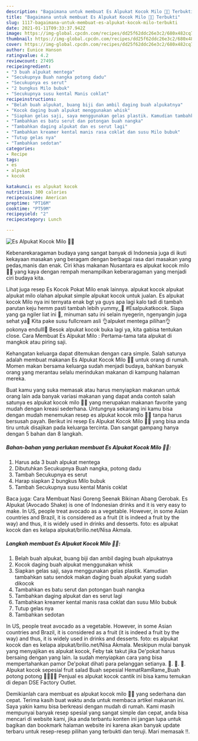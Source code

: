 ```yaml
---
description: "Bagaimana untuk membuat Es Alpukat Kocok Milo 🥑🥑 Terbukti"
title: "Bagaimana untuk membuat Es Alpukat Kocok Milo 🥑🥑 Terbukti"
slug: 1117-bagaimana-untuk-membuat-es-alpukat-kocok-milo-terbukti
date: 2021-01-11T09:33:37.942Z
image: https://img-global.cpcdn.com/recipes/dd25f62ddc26e3c2/680x482cq70/es-alpukat-kocok-milo-🥑🥑-foto-resep-utama.jpg
thumbnail: https://img-global.cpcdn.com/recipes/dd25f62ddc26e3c2/680x482cq70/es-alpukat-kocok-milo-🥑🥑-foto-resep-utama.jpg
cover: https://img-global.cpcdn.com/recipes/dd25f62ddc26e3c2/680x482cq70/es-alpukat-kocok-milo-🥑🥑-foto-resep-utama.jpg
author: Eunice Hanson
ratingvalue: 4.2
reviewcount: 27495
recipeingredient:
- "3 buah alpukat mentega"
- "Secukupnya Buah nangka potong dadu"
- "Secukupnya es serut"
- "2 bungkus Milo bubuk"
- "Secukupnya susu kental Manis coklat"
recipeinstructions:
- "Belah buah alpukat, buang biji dan ambil daging buah alpukatnya"
- "Kocok daging buah alpukat menggunakan whisk"
- "Siapkan gelas saji, saya menggunakan gelas plastik. Kamudian tambahkan satu sendok makan daging buah alpukat yang sudah dikocok"
- "Tambahkan es batu serut dan potongan buah nangka"
- "Tambahkan daging alpukat dan es serut lagi"
- "Tambahkan kreamer kental manis rasa coklat dan susu Milo bubuk"
- "Tutup gelas nya"
- "Tambahkan sedotan"
categories:
- Recipe
tags:
- es
- alpukat
- kocok

katakunci: es alpukat kocok 
nutrition: 300 calories
recipecuisine: American
preptime: "PT16M"
cooktime: "PT59M"
recipeyield: "2"
recipecategory: Lunch

---
```



![Es Alpukat Kocok Milo 🥑🥑](https://img-global.cpcdn.com/recipes/dd25f62ddc26e3c2/680x482cq70/es-alpukat-kocok-milo-🥑🥑-foto-resep-utama.jpg)

Kebenarekaragaman budaya yang sangat banyak di Indonesia juga di ikuti kekayaan masakan yang beragam dengan berbagai rasa dari masakan yang pedas,manis dan enak. Ciri khas makanan Nusantara es alpukat kocok milo 🥑🥑 yang kaya dengan rempah menampilkan keberaragaman yang menjadi ciri budaya kita.


Lihat juga resep Es Kocok Pokat Milo enak lainnya. alpukat kocok alpukat alpukat milo olahan alpukat simple alpukat kocok untuk jualan. Es alpukat kocok Milo nya ini ternyata enak bgt ya guys apa lagi kalo tadi di tambah parutan keju hemm pasti tambah lebih yummy,,🤤 #Esalpukatkocok. Siapa yang ga ngiler liat ini 🤤, minuman satu ini selain nyegerin, ngenyangin juga sehat ya🥰 Kita pake susu fullcream asli 👌alpuket mentega pilihan👌 pokonya endulll🥑 Besok alpukat kocok buka lagi ya, kita gabisa tentukan close. Cara Membuat Es Alpukat Milo : Pertama-tama tata alpukat di mangkok atau piring saji.

Kehangatan keluarga dapat ditemukan dengan cara simple. Salah satunya adalah membuat makanan Es Alpukat Kocok Milo 🥑🥑 untuk orang di rumah. Momen makan bersama keluarga sudah menjadi budaya, bahkan banyak orang yang merantau selalu merindukan makanan di kampung halaman mereka.

Buat kamu yang suka memasak atau harus menyiapkan makanan untuk orang lain ada banyak variasi makanan yang dapat anda contoh salah satunya es alpukat kocok milo 🥑🥑 yang merupakan makanan favorite yang mudah dengan kreasi sederhana. Untungnya sekarang ini kamu bisa dengan mudah menemukan resep es alpukat kocok milo 🥑🥑 tanpa harus bersusah payah.
Berikut ini resep Es Alpukat Kocok Milo 🥑🥑 yang bisa anda tiru untuk disajikan pada keluarga tercinta. Dan sangat gampang hanya dengan 5 bahan dan 8 langkah.


<!--inarticleads1-->

##### Bahan-bahan yang perlukan membuat Es Alpukat Kocok Milo 🥑🥑:

1. Harus ada 3 buah alpukat mentega
1. Dibutuhkan Secukupnya Buah nangka, potong dadu
1. Tambah Secukupnya es serut
1. Harap siapkan 2 bungkus Milo bubuk
1. Tambah Secukupnya susu kental Manis coklat


Baca juga: Cara Membuat Nasi Goreng Seenak Bikinan Abang Gerobak. Es Alpukat (Avocado Shake) is one of Indonesian drinks and it is very easy to make. In US, people treat avocado as a vegetable. However, in some Asian countries and Brazil, it is considered as a fruit (it is indeed a fruit by the way) and thus, it is widely used in drinks and desserts. foto: es alpukat kocok dan es kelapa alpukat/brilio.net/Nisa Akmala. 

<!--inarticleads2-->

##### Langkah membuat  Es Alpukat Kocok Milo 🥑🥑:

1. Belah buah alpukat, buang biji dan ambil daging buah alpukatnya
1. Kocok daging buah alpukat menggunakan whisk
1. Siapkan gelas saji, saya menggunakan gelas plastik. Kamudian tambahkan satu sendok makan daging buah alpukat yang sudah dikocok
1. Tambahkan es batu serut dan potongan buah nangka
1. Tambahkan daging alpukat dan es serut lagi
1. Tambahkan kreamer kental manis rasa coklat dan susu Milo bubuk
1. Tutup gelas nya
1. Tambahkan sedotan


In US, people treat avocado as a vegetable. However, in some Asian countries and Brazil, it is considered as a fruit (it is indeed a fruit by the way) and thus, it is widely used in drinks and desserts. foto: es alpukat kocok dan es kelapa alpukat/brilio.net/Nisa Akmala. Meskipun mulai banyak yang menyajikan es alpukat kocok, Feby tak takut jika De&#39;pokat harus bersaing dengan yang lain. Ia sudah menyiapkan cara yang bisa mempertahankan pamor De&#39;pokat dihati para pelanggan setianya. 🥑. 🍆. 🥔. Alpukat kocok sepesial fruit salad Buah sepesial HematRamRame_Buah potong potong 🍉🥝🍇🥑 Penjual es alpukat kocok cantik ini bisa kamu temukan di depan DSE Factory Outlet. 

Demikianlah cara membuat es alpukat kocok milo 🥑🥑 yang sederhana dan cepat. Terima kasih buat waktu anda untuk membaca artikel makanan ini. Saya yakin kamu bisa berkreasi dengan mudah di rumah. Kami masih mempunyai banyak resep spesial yang sangat simple dan cepat, anda bisa mencari di website kami, jika anda terbantu konten ini jangan lupa untuk bagikan dan bookmark halaman website ini karena akan banyak update terbaru untuk resep-resep pilihan yang terbukti dan teruji. Mari memasak !!. 
